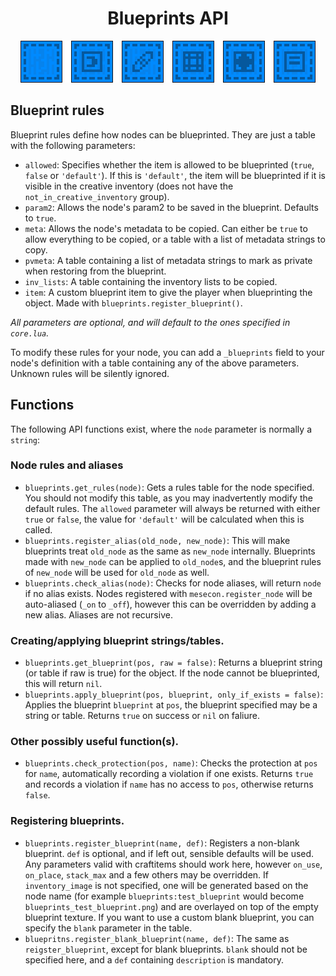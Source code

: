 <center>
    <h1>Blueprints API</h1>
    <img src="blueprint-types.png" alt=" " />
</center>

## Blueprint rules

Blueprint rules define how nodes can be blueprinted. They are just a table with
the following parameters:

 - `allowed`: Specifies whether the item is allowed to be blueprinted
    (`true`, `false` or `'default'`). If this is `'default'`, the item will be
    blueprinted if it is visible in the creative inventory (does not have the
    `not_in_creative_inventory` group).
 - `param2`: Allows the node's param2 to be saved in the blueprint. Defaults to
    `true`.
 - `meta`: Allows the node's metadata to be copied. Can either be `true` to
    allow everything to be copied, or a table with a list of metadata strings
    to copy.
 - `pvmeta`: A table containing a list of metadata strings to mark as private
    when restoring from the blueprint.
 - `inv_lists`: A table containing the inventory lists to be copied.
 - `item`: A custom blueprint item to give the player when blueprinting the
    object. Made with `blueprints.register_blueprint()`.

*All parameters are optional, and will default to the ones specified in
`core.lua`.*

To modify these rules for your node, you can add a `_blueprints` field to your
node's definition with a table containing any of the above parameters. Unknown
rules will be silently ignored.

## Functions

The following API functions exist, where the `node` parameter is normally a
`string`:

### Node rules and aliases

 - `blueprints.get_rules(node)`: Gets a rules table for the node specified.
    You should not modify this table, as you may inadvertently modify the
    default rules. The `allowed` parameter will always be returned with either
    `true` or `false`, the value for `'default'` will be calculated when this
    is called.
 - `blueprints.register_alias(old_node, new_node)`: This will make blueprints
    treat `old_node` as the same as `new_node` internally. Blueprints made with
    `new_node` can be applied to `old_node`s, and the blueprint rules of
    `new_node` will be used for `old_node` as well.
 - `blueprints.check_alias(node)`: Checks for node aliases, will return `node`
    if no alias exists. Nodes registered with `mesecon.register_node` will be
    auto-aliased (`_on` to `_off`), however this can be overridden by adding
    a new alias. Aliases are not recursive.

### Creating/applying blueprint strings/tables.

 - `blueprints.get_blueprint(pos, raw = false)`: Returns a blueprint string
    (or table if raw is true) for the object. If the node cannot be blueprinted,
    this will return `nil`.
 - `blueprints.apply_blueprint(pos, blueprint, only_if_exists = false)`: Applies
    the blueprint `blueprint` at `pos`, the blueprint specified may be a string
    or table. Returns `true` on success or `nil` on faliure.

### Other possibly useful function(s).
 - `blueprints.check_protection(pos, name)`: Checks the protection at `pos` for
    `name`, automatically recording a violation if one exists. Returns `true`
    and records a violation if `name` has no access to `pos`, otherwise returns
    `false`.

### Registering blueprints.
 - `blueprints.register_blueprint(name, def)`: Registers a non-blank blueprint.
    `def` is optional, and if left out, sensible defaults will be used. Any
    parameters valid with craftitems should work here, however `on_use`,
    `on_place`, `stack_max` and a few others may be overridden. If
    `inventory_image` is not specified, one will be generated based on the node
    name (for example `blueprints:test_blueprint` would become
    `blueprints_test_blueprint.png`) and are overlayed on top of the empty
    blueprint texture. If you want to use a custom blank blueprint, you can
    specify the `blank` parameter in the table.
 - `bluepritns.register_blank_blueprint(name, def)`: The same as
    `reigster_blueprint`, except for blank blueprints. `blank` should not be
    specified here, and a `def` containing `description` is mandatory.
